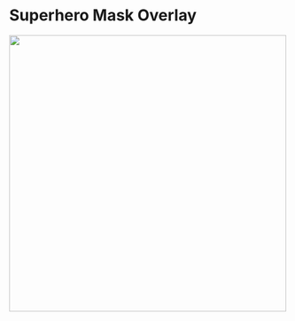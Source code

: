 # Superhero Mask Overlay
<img src="https://github.com/kranok-dev/Superhero_Mask_Overlay/blob/main/thumbnail.png" width="500">
